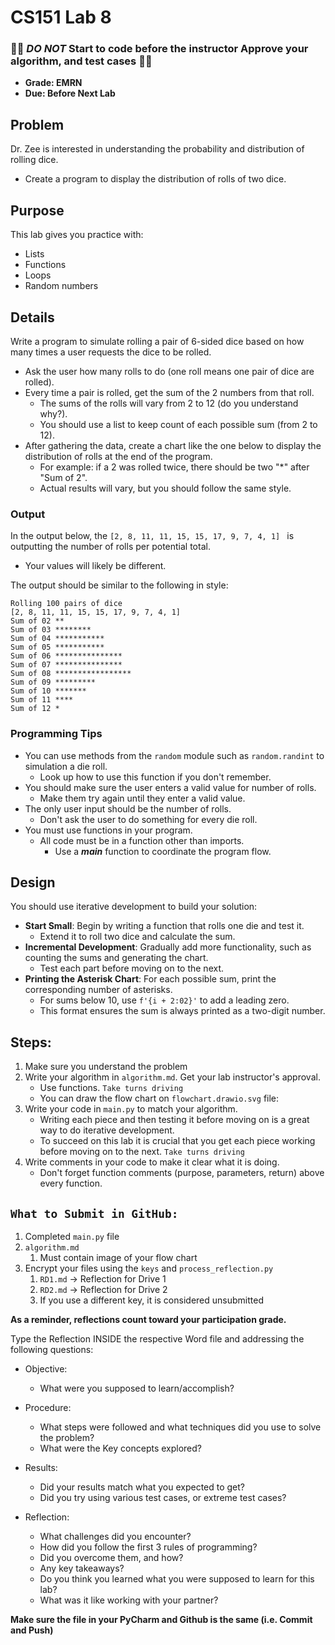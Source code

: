 # CS151 Lab 8

### 🔴🔴 *DO NOT* Start to code before the instructor Approve your algorithm, and test cases 🔴🔴

- **Grade: EMRN**
- **Due: Before Next Lab**

## Problem
Dr. Zee is interested in understanding the probability and distribution of rolling dice. 
- Create a program to display the distribution of rolls of two dice.

## Purpose
This lab gives you practice with: 

  * Lists
  * Functions
  * Loops 
  * Random numbers

## Details
Write a program to simulate rolling a pair of 6-sided dice based on how many times a user requests the dice to be rolled. 
- Ask the user how many rolls to do (one roll means one pair of dice are rolled). 
- Every time a pair is rolled, get the sum of the 2 numbers from that roll.
  - The sums of the rolls will vary from 2 to 12 (do you understand why?). 
  - You should use a list to keep count of each possible sum (from 2 to 12).
- After gathering the data, create a chart like the one below to display the distribution of rolls at the end of the program. 
  - For example: if a 2 was rolled twice, there should be two "*" after "Sum of 2". 
  - Actual results will vary, but you should follow the same style.


### Output

In the output below, the `[2, 8, 11, 11, 15, 15, 17, 9, 7, 4, 1] ` is outputting the number of rolls per potential total. 
- Your values will likely be different.

The output should be similar to the following in style:
```
Rolling 100 pairs of dice                                                                                             
[2, 8, 11, 11, 15, 15, 17, 9, 7, 4, 1]                                                                                
Sum of 02 **
Sum of 03 ********
Sum of 04 ***********
Sum of 05 ***********
Sum of 06 ***************
Sum of 07 ***************
Sum of 08 *****************
Sum of 09 *********
Sum of 10 *******
Sum of 11 ****
Sum of 12 *   
```

### Programming Tips

* You can use methods from the `random` module such as `random.randint` to simulation a die roll. 
  * Look up how to use this function if you don't remember.
* You should make sure the user enters a valid value for number of rolls. 
  * Make them try again until they enter a valid value.
* The only user input should be the number of rolls. 
  * Don't ask the user to do something for every die roll.
* You must use functions in your program.
  * All code must be in a function other than imports. 
    * Use a **_main_** function to coordinate the program flow.

## Design
You should use iterative development to build your solution:
- **Start Small**: Begin by writing a function that rolls one die and test it.
  - Extend it to roll two dice and calculate the sum.
- **Incremental Development**: Gradually add more functionality, such as counting the sums and generating the chart.
  - Test each part before moving on to the next.
- **Printing the Asterisk Chart**: For each possible sum, print the corresponding number of asterisks.
  - For sums below 10, use `f'{i + 2:02}'` to add a leading zero.
  - This format ensures the sum is always printed as a two-digit number.


## Steps:
1. Make sure you understand the problem
2. Write your algorithm in `algorithm.md`. Get your lab instructor's approval. 
   - Use functions. `Take turns driving`
   - You can draw the flow chart on `flowchart.drawio.svg` file: 
3. Write your code in `main.py` to match your algorithm. 
   - Writing each piece and then testing it before moving on is a great way to do iterative development. 
   - To succeed on this lab it is crucial that you get each piece working before moving on to the next. `Take turns driving`
4. Write comments in your code to make it clear what it is doing. 
   - Don't forget function comments (purpose, parameters, return) above every function.


## `What to Submit in GitHub:`

1. Completed `main.py` file  
2. `algorithm.md`
   1. Must contain image of your flow chart
3. Encrypt your files using the `keys` and `process_reflection.py`
   1. `RD1.md` -> Reflection for Drive 1
   2. `RD2.md` -> Reflection for Drive 2
   3. If you use a different key, it is considered unsubmitted

**As a reminder, reflections count toward your participation grade.**

Type the Reflection INSIDE the respective Word file and addressing the following questions:

 - Objective:
   - What were you supposed to learn/accomplish?

 - Procedure:
   - What steps were followed and what techniques did you use to solve the problem?
   - What were the Key concepts explored?

 - Results:
   - Did your results match what you expected to get?
   - Did you try using various test cases, or extreme test cases?
  
 - Reflection:
   - What challenges did you encounter? 
   - How did you follow the first 3 rules of programming?
   - Did you overcome them, and how? 
   - Any key takeaways? 
   - Do you think you learned what you were supposed to learn for this lab? 
   - What was it like working with your partner?

**Make sure the file in your PyCharm and Github is the same (i.e. Commit and Push)**
